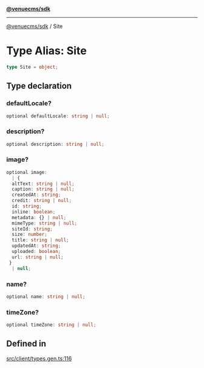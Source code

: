 [**@venuecms/sdk**](../Index.md)

***

[@venuecms/sdk](../Index.md) / Site

# Type Alias: Site

```ts
type Site = object;
```

## Type declaration

### defaultLocale?

```ts
optional defaultLocale: string | null;
```

### description?

```ts
optional description: string | null;
```

### image?

```ts
optional image: 
  | {
  altText: string | null;
  caption: string | null;
  createdAt: string;
  credit: string | null;
  id: string;
  inline: boolean;
  metadata: {} | null;
  mimeType: string | null;
  siteId: string;
  size: number;
  title: string | null;
  updatedAt: string;
  uploaded: boolean;
  url: string | null;
 }
  | null;
```

### name?

```ts
optional name: string | null;
```

### timeZone?

```ts
optional timeZone: string | null;
```

## Defined in

[src/client/types.gen.ts:116](https://github.com/venuecms/sdk/blob/9ae98ad19cd49271fbec864143c1fdaa80d0b742/src/client/types.gen.ts#L116)
